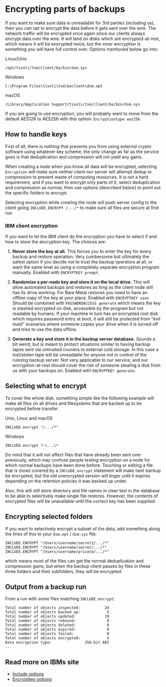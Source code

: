 Encrypting parts of backups
============================

If you want to make sure data is unreadable for 3rd parties (including
us), then you can opt to encrypt the data before it gets sent over the
wire. 
The network traffic will be encrypted once again since our clients always 
encrypt data over the wire. It will land on disks which are encrypted-at-rest, 
which means it will be encrypted twice, but the inner encryption is something 
you will have full control over. 
Options mentioned below go into:

Linux/Unix
```
/opt/tivoli/tsm/client/ba/bin/dsm.sys
```

Windows
```
C:\Program Files\tivoli\tsm\baclient\dsm.opt
```

macOS
```
/Library/Application Support/tivoli/tsm/client/ba/bin/dsm.sys
```

If you are going to use encryption, you will probably want to
move from the default AES128 to AES256 with this option: `Encryptiontype aes256`.

How to handle keys
------------------

First of all, there is nothing that prevents you from using external
crypto software using whatever key scheme, the only change as far as
the service goes is that deduplication and compression will not yield
any gains.

When creating a node when you know all data will be
encrypted, selecting `Encryption` will make sure neither client nor server will attempt dedup or
compression to prevent waste of computing resources. It is not a hard
 requirement, and if you want to encrypt only parts of it, select
deduplication and compression as normal, then use options (described
below) to point out the specific folders to encrypt.

Selecting encryption while creating the node will push server config to the
client going `INCLUDE.ENCRYPT /.../*` to make sure all files are secure at first run.

### IBM client encryption
If you want to let the IBM client do the encryption you have to select
if and how to store the encryption key. The choices are:

1. **Never store the key at all.** This forces you to enter the key for
   every backup and restore operation. Very cumbersome but ultimately
   the safest option if you decide not to trust the backup operators
   at all, or want the same level as using a completely separate
   encryption program manually. Enabled with `ENCRYPTKEY prompt`.

2. **Randomize a per-node key and store it on the local drive.** This will
   allow automated backups and restores as long as the client node
   still has its drive working. For Bare Metal restores you need to
   have an offline copy of the key at your place. Enabled with `ENCRYPTKEY save`
   Should be combined with `PASSWORDACCESS generate` which means the key is 
   stashed encrypted on disk, accessible by the
   program but not readable by humans. If your machine in turn has an
   encrypted root disk which requires password entry at boot, it will
   still be protected from "evil maid" scenarios where someone copies
   your drive when it is turned off and tries to use the data offline.

3. **Generate a key and store it in the backup server database.**  Sounds
   a bit weird, but is meant to protect situations similar to having
   backup tapes sent via untrusted couriers to external cold
   storage. In this case a lost/stolen tape will be unreadable for
   anyone not in control of the running backup server. Not very
   applicable to our service, and our encryption-at-rest should cover
   the risk of someone stealing a disk from us with your backups on.
   Enabled with `ENCRYPTKEY generate`.

## Selecting what to encrypt

To cover the whole disk, something simple like the following example will make 
all files on all drives and filesystems that are backed up to be encrypted 
before transfer.

Unix, Linux and macOS
```
INCLUDE.encrypt "/.../*"
```

Windows
```
INCLUDE.encrypt ?:\...\*
```

Do mind that it will not affect files that have already been sent over
previously, which may confuse people testing encryption on a node for
which normal backups have been done before. Touching or editing a file
that is (now) covered by a `INCLUDE.encrypt` statement will make next
backup be encrypted, but the old unencrypted version will linger until
it expires depending on the retention policies it was backed up under.

Also, this will still store directory and file names in clear text in
the database to be able to selectively make single file restores. However,
the contents of encrypted files will be unavailable until the correct
key has been supplied.

## Encrypting selected folders

If you want to selectively encrypt a subset of the data, add
something along the lines of this to your `dsm.opt` / `dsm.sys`
file:

```shell
INCLUDE.ENCRYPT "/Users/username/secret2/.../*"
INCLUDE.ENCRYPT "/Users/username/secret/.../*"
INCLUDE.ENCRYPT "/Users/username/private/.../*"
```

which means most of the files can get the normal deduplication and
compression gains, but when the backup client passes by files in
these three folders and their subfolders, they will be encrypted.

## Output from a backup run

From a run with some files matching `INCLUDE.encrypt`:

```shell
Total number of objects inspected:           24
Total number of objects backed up:            5
Total number of objects updated:             19
Total number of objects rebound:              0
Total number of objects deleted:              0
Total number of objects expired:              0
Total number of objects failed:               0
Total number of objects encrypted:            4
Data encryption type:               256-bit AES
...
```

## Read more on IBMs site

* [Include options](https://www.ibm.com/docs/en/storage-protect/8.1.22?topic=reference-include-options)
* [Encryptkey options](https://www.ibm.com/docs/en/storage-protect/8.1.22?topic=reference-encryptkey)
